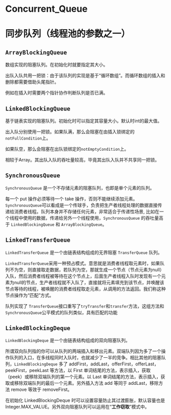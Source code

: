 # Concurrent_Queue


# 同步队列（线程池的参数之一）

## `ArrayBlockingQueue`

数组实现的阻塞队列。在初始化时就要指定其大小。

出队入队共用一把锁：由于该队列的实现是基于“循环数组”。而循环数组的插入和删除都需要借助头尾指针。

例如在插入时需要两个指针协作判断队列是否已满。

## `LinkedBlockingQueue`

基于链表实现的阻塞队列。初始化时可以指定其容量大小。默认时int的最大值。

出入队分别使用一把锁。如果队满，那么会阻塞在由插入锁绑定的 `notFullCondition`上。

如果队空，那么会阻塞在出队锁绑定的`notEmptyCondition`上。

相较于Array。其出队入队的吞吐量较高，毕竟其出队入队并不共享同一把锁。

## `SynchronousQueue`

`SynchronousQueue` 是一个不存储元素的阻塞队列，也即是单个元素的队列。

每一个 put 操作必须等待一个 take 操作，否则不能继续添加元素。`SynchronousQueue`可以看成是一个传球手，负责把生产者线程处理的数据直接传递给消费者线程。队列本身并不存储任何元素，非常适合于传递性场景, 比如在一个线程中使用的数据，传递给另外一个线程使用，`SynchronousQueue` 的吞吐量高于 `LinkedBlockingQueue` 和 `ArrayBlockingQueue`。

## `LinkedTransferQueue`

`LinkedTransferQueue` 是一个由链表结构组成的无界阻塞 `TransferQueue` 队列。

`LinkedTransferQueue`采用一种预占模式。意思就是消费者线程取元素时，如果队列不为空，则直接取走数据，若队列为空，那就生成一个节点（节点元素为null）入队，然后消费者线程被等待在这个节点上，后面生产者线程入队时发现有一个元素为null的节点，生产者线程就不入队了，直接就将元素填充到该节点，并唤醒该节点等待的线程，被唤醒的消费者线程取走元素，从调用的方法返回。我们称这种节点操作为“匹配”方式。

队列实现了 `TransferQueue`接口重写了`tryTransfer`和`transfer`方法，这组方法和 `SynchronousQueue`公平模式的队列类似，具有匹配的功能

## `LinkedBlockingDeque`

`LinkedBlockingDeque` 是一个由链表结构组成的双向阻塞队列。

所谓双向队列指的你可以从队列的两端插入和移出元素。双端队列因为多了一个操作队列的入口，在多线程同时入队时，也就减少了一半的竞争。相比其他的阻塞队列，`LinkedBlockingDeque` 多了 addFirst，addLast，offerFirst，offerLast，peekFirst，peekLast 等方法，以 First 单词结尾的方法，表示插入，获取（peek）或移除双端队列的第一个元素。以 Last 单词结尾的方法，表示插入，获取或移除双端队列的最后一个元素。另外插入方法 add 等同于 addLast，移除方法 remove 等效于 removeFirst。

在初始化 LinkedBlockingDeque 时可以设置容量防止其过渡膨胀，默认容量也是 Integer.MAX_VALUE。另外双向阻塞队列可以运用在“**工作窃取**”模式中。

